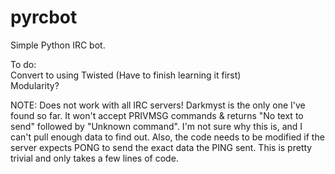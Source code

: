pyrcbot
=======

Simple Python IRC bot.  

To do:  
Convert to using Twisted (Have to finish learning it first)  
Modularity? 

NOTE: Does not work with all IRC servers! Darkmyst is the only one I've found so far.
It won't accept PRIVMSG commands & returns "No text to send" followed by "Unknown command". I'm not sure why this is, and I can't pull enough data to find out.
Also, the code needs to be modified if the server expects PONG to send the exact data the PING sent. This is pretty trivial and only takes a few lines of code.
